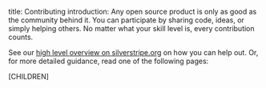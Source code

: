 title: Contributing
introduction: Any open source product is only as good as the community behind it. You can participate by sharing  code, ideas, or simply helping others. No matter what your skill level is, every contribution counts.

See our [high level overview on silverstripe.org](http://silverstripe.org/contributing-to-silverstripe)
on how you can help out. Or, for more detailed guidance, read one of the following pages:

[CHILDREN]